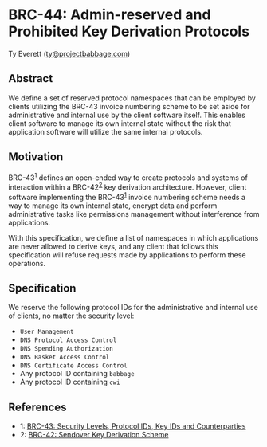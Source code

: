 # BRC-44: Admin-reserved and Prohibited Key Derivation Protocols

Ty Everett (ty@projectbabbage.com)

## Abstract

We define a set of reserved protocol namespaces that can be employed by clients utilizing the BRC-43 invoice numbering scheme to be set aside for administrative and internal use by the client software itself. This enables client software to manage its own internal state without the risk that application software will utilize the same internal protocols.

## Motivation

BRC-43<sup>[1](#footnote-1)</sup> defines an open-ended way to create protocols and systems of interaction within a BRC-42<sup>[2](#footnote-2)</sup> key derivation architecture. However, client software implementing the BRC-43<sup>[1](#footnote-1)</sup> invoice numbering scheme needs a way to manage its own internal state, encrypt data and perform administrative tasks like permissions management without interference from applications.

With this specification, we define a list of namespaces in which applications are never allowed to derive keys, and any client that follows this specification will refuse requests made by applications to perform these operations.

## Specification

We reserve the following protocol IDs for the administrative and internal use of clients, no matter the security level:

- `User Management`
- `DNS Protocol Access Control`
- `DNS Spending Authorization`
- `DNS Basket Access Control`
- `DNS Certificate Access Control`
- Any protocol ID containing `babbage`
- Any protocol ID containing `cwi`

## References

- <a name="footnote-1">1</a>: [BRC-43: Security Levels, Protocol IDs, Key IDs and Counterparties](./0043.md)
- <a name="footnote-2">2</a>: [BRC-42: Sendover Key Derivation Scheme](./0042.md)
